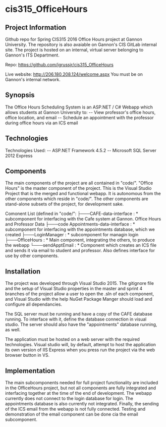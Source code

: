 # cis315_OfficeHours

## Project Information
Github repo for Spring CIS315 2016 Office Hours project at Gannon University. The repository is also avaiable on
Gannon's CIS GitLab internal site. The project is hosted on an internal, virtual server belonging to Gannon's ITS Department.

Repo: https://github.com/jgrussjr/cis315_OfficeHours

Live website: http://206.180.208.124/welcome.aspx
  You must be on Gannon's internal network.
  
## Synopsis

The Office Hours Scheduling System is an ASP.NET / C# Webapp which allows students at Gannon University to:
-- View professor's office hours, office location, and email
-- Schedule an appointment with the professor during office hours via an ICS email

## Technologies

Technologies Used:
-- ASP.NET Framework 4.5.2
-- Microsoft SQL Server 2012 Express

## Components

The main components of the project are all contained in "code/".
"Office Hours" is the master component of the project. This is the Visual Studio Project that is the 
merged and functional webapp. It is autonomous from the other components which reside in "code/".
The other components are stand-alone subsets of the project, for development sake. 

Comonent List (defined in "code/":
├───CAFE-data-interface : * subcomponent for interfacing with the Cafe system at Gannon. Office Hours and Professor Data
├───code Appointments-data-interface : * subcomponent for interfacing with the appointments database, which we created
├───LoginManager : * subcomponent for managin login
├───OfficeHours : * Main component, integrating the others, to produce the webapp
└───sendApptEmail : * Component which creates an ICS file and sends it via email to student and professor. Also defines interface for                       use by other components. 

## Installation
The project was developed through Visual Studio 2015. The gitignore file and the setup of Visual Studio properties
in the master and sprint 4 branches of the project allow a user to open the .sln of each component, and Visual Studio
with the help NuGet Package Manger should load and configure all dependancies.

The SQL server must be running and have a copy of the CAFE database running. To interface with it, define the database
connection in visual studio. The server should also have the "appointments" database running, as well.

The application must be hosted on a web server with the required technologies. Visual studio will, by default, attempt to host
the application its own version of IIS Express when you press run the project via the web browser button in VS.

## Implementation

The main subcomponents needed for full project functionality are included in the OfficeHours project, but not all
components are fully integrated and interfacing together at the time of the end of development. The webapp currently does
not connect to the login database for login. The appointments database is also currently not integrated. Finally, the sending
of the ICS email from the webapp is not fully connected. Testing and demonstration of the email component can be done cia the email subcomponent. 



